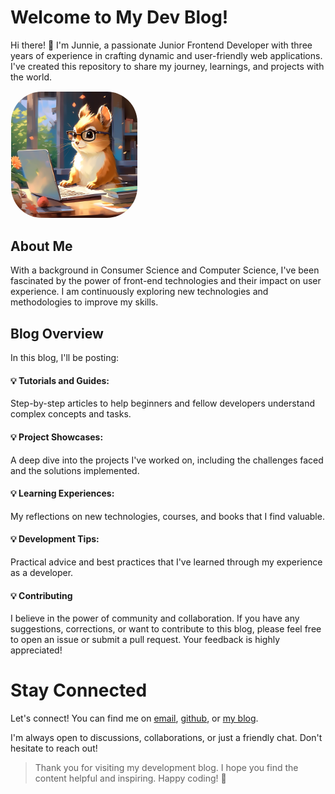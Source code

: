# Welcome to My Dev Blog!

Hi there! 👋 I'm Junnie, a passionate Junior Frontend Developer with three years of experience in crafting dynamic and user-friendly web applications. I've created this repository to share my journey, learnings, and projects with the world.

<img src="/public/static/images/avatar.png" alt="image" width="40%" height="auto" style="border: 1px solid white; border-radius:50px">

## About Me
With a background in Consumer Science and Computer Science, I've been fascinated by the power of front-end technologies and their impact on user experience. I am continuously exploring new technologies and methodologies to improve my skills.

## Blog Overview
In this blog, I'll be posting:

#### 💡 Tutorials and Guides: 
Step-by-step articles to help beginners and fellow developers understand complex concepts and tasks.

#### 💡 Project Showcases: 
A deep dive into the projects I've worked on, including the challenges faced and the solutions implemented.

#### 💡 Learning Experiences: 
My reflections on new technologies, courses, and books that I find valuable.

#### 💡 Development Tips: 
Practical advice and best practices that I've learned through my experience as a developer.

#### 💡 Contributing
I believe in the power of community and collaboration. If you have any suggestions, corrections, or want to contribute to this blog, please feel free to open an issue or submit a pull request. Your feedback is highly appreciated!

# Stay Connected
Let's connect! 
You can find me on [email](junhanhee430@gmail.com), [github](https://github.com/JunnieLee), or [my blog](https://junnies-tech-blog.vercel.app/). 

I'm always open to discussions, collaborations, or just a friendly chat. Don't hesitate to reach out!


> Thank you for visiting my development blog. I hope you find the content helpful and inspiring. Happy coding! 🚀
